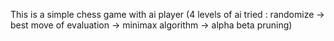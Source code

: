 This is a simple chess game with ai player (4 levels of ai tried : randomize -> best move of evaluation -> minimax algorithm -> alpha beta pruning)
